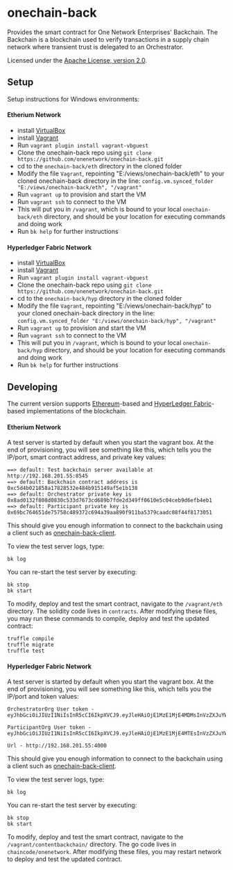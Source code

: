 # onechain-back

Provides the smart contract for One Network Enterprises' Backchain.
The Backchain is a blockchain used to verify transactions in a supply chain network where
transient trust is delegated to an Orchestrator.

Licensed under the [Apache License, version 2.0](http://www.apache.org/licenses/LICENSE-2.0).


## Setup

Setup instructions for Windows environments:

#### Etherium Network 
 * install [VirtualBox](https://www.virtualbox.org/)
 * install [Vagrant](https://www.vagrantup.com/)
 * Run `vagrant plugin install vagrant-vbguest`
 * Clone the onechain-back repo using `git clone https://github.com/onenetwork/onechain-back.git`
 * cd to the `onechain-back/eth` directory in the cloned folder
 * Modify the file `Vagrant`, repointing "E:/views/onechain-back/eth" to your cloned onechain-back directory in the line: `config.vm.synced_folder "E:/views/onechain-back/eth", "/vagrant"`
 * Run `vagrant up` to provision and start the VM
 * Run `vagrant ssh` to connect to the VM
 * This will put you in `/vagrant`, which is bound to your local `onechain-back/eth` directory, and should be your location for executing commands and doing work
 * Run `bk help` for further instructions

#### Hyperledger Fabric Network 
 * install [VirtualBox](https://www.virtualbox.org/)
 * install [Vagrant](https://www.vagrantup.com/)
 * Run `vagrant plugin install vagrant-vbguest`
 * Clone the onechain-back repo using `git clone https://github.com/onenetwork/onechain-back.git`
 * cd to the `onechain-back/hyp` directory in the cloned folder
 * Modify the file `Vagrant`, repointing "E:/views/onechain-back/hyp" to your cloned onechain-back directory in the line: `config.vm.synced_folder "E:/views/onechain-back/hyp", "/vagrant"`
 * Run `vagrant up` to provision and start the VM
 * Run `vagrant ssh` to connect to the VM
 * This will put you in `/vagrant`, which is bound to your local `onechain-back/hyp` directory, and should be your location for executing commands and doing work
 * Run `bk help` for further instructions 

## Developing
The current version supports [Ethereum](https://ethereum.org/)-based and [HyperLedger Fabric](https://www.hyperledger.org/projects/fabric/)-based implementations of the blockchain.

#### Etherium Network 
A test server is started by default when you start the vagrant box.  At the end of provisioning, you will see something like this, which tells you the IP/port, smart contract address, and private key values:
```
==> default: Test backchain server available at http://192.168.201.55:8545
==> default: Backchain contract address is 0xc5d4b021858a17828532e484b915149af5e1b138
==> default: Orchestrator private key is 0x8ad0132f808d0830c533d7673cd689b7fde2d349ff0610e5c04ceb9d6efb4eb1
==> default: Participant private key is 0x69bc764651de75758c489372c694a39aa890f911ba5379caadc08f44f8173051
```
This should give you enough information to connect to the backchain using a client such as [onechain-back-client](https://github.com/onenetwork/onechain-back-client).


To view the test server logs, type:
```
bk log
```

You can re-start the test server by executing:
```
bk stop
bk start
```

To modify, deploy and test the smart contract, navigate to the `/vagrant/eth` directory.  The solidity code lives in `contracts`.  After modifying these files, you may run these commands to compile, deploy and test the updated contract:
```
truffle compile
truffle migrate
truffle test
```
#### Hyperledger Fabric Network 
A test server is started by default when you start the vagrant box.  At the end of provisioning, you will see something like this, which tells you the IP/port and token values:
```
OrchestratorOrg User token - eyJhbGciOiJIUzI1NiIsInR5cCI6IkpXVCJ9.eyJleHAiOjE1MzE1MjE4MDMsInVzZXJuYW1lIjoiT3JjaGVzdHJhdG9yVXNlciIsIm9yZ05hbWUiOiJPcmNoZXN0cmF0b3JPcmciLCJpYXQiOjE1MzE0ODU4MDN9.iL5ClwJ4YjAo0m4AOIt4XwanmkBbZKPXEcHl4UcarG4

ParticipantOrg User token - eyJhbGciOiJIUzI1NiIsInR5cCI6IkpXVCJ9.eyJleHAiOjE1MzE1MjE4MTEsInVzZXJuYW1lIjoiUGFydGljaXBhbnRVc2VyIiwib3JnTmFtZSI6IlBhcnRpY2lwYW50T3JnIiwiaWF0IjoxNTMxNDg1ODExfQ.Zbi0erwyETjSGSTNtAS2AySugoh5xi51CJiuuY4MxRg

Url - http://192.168.201.55:4000
```
This should give you enough information to connect to the backchain using a client such as [onechain-back-client](https://github.com/onenetwork/onechain-back-client).


To view the test server logs, type:
```
bk log
```

You can re-start the test server by executing:
```
bk stop
bk start
```

To modify, deploy and test the smart contract, navigate to the `/vagrant/contentbackchain/` directory.  The go code lives in `chaincode/onenetwork`.  After modifying these files, you may restart network to deploy and test the updated contract.


